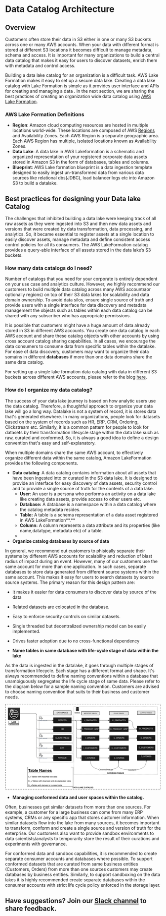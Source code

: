 # Data Catalog Architecture

## Overview

Customers often store their data in S3 either in one or many S3 buckets across one or many AWS accounts. When your data with different format is stored at different S3 locations it becomes difficult to  manage metadata, schema and access. It is important for many organizations to build a central data catalog that makes it easy for users to discover datasets, enrich them with metadata and control access. 

Building a data lake catalog for an organization is a difficult task. AWS Lake Formation makes it easy to set up a secure data lake. Creating a data lake catalog with Lake Formation is simple as it provides  user interface and APIs for creating and managing a data . In the next section, we are sharing the best practices  of creating an organization wide data catalog using [AWS Lake Formation](https://aws.amazon.com/lake-formation/).

### AWS Lake Formation Definitions

* **Region**: Amazon cloud computing resources are hosted in multiple locations world-wide. These locations are composed of AWS [Regions](https://docs.aws.amazon.com/AmazonRDS/latest/UserGuide/Concepts.RegionsAndAvailabilityZones.html) and Availability Zones. Each AWS Region is a separate geographic area. Each AWS Region has multiple, isolated locations known as Availability Zones.
* **Data Lake**:  A data lake in AWS Lakeformation is a schematic and organized representation of your registered corporate data assets stored in Amazon S3 in the form of databases, tables and columns. 
* **Blueprint**:  AWS Lake formation blueprint is a data ingestion template designed to easily ingest un-transformed data from various data sources like relational dbs\(JDBC\), load balancer logs etc into Amazon S3 to build a datalake. 

## Best practices for designing your Data lake Catalog

The challenges that inhibited building a data lake were keeping track of all  raw assets as they were ingested into S3 and then new data assets and versions that were created by data transformation, data processing, and analytics. So, it became essential to register assets at a single location to easily discover assets, manage metadata and define consistent access control policies for all its consumers. The AWS LakeFormation catalog provides a query-able interface of all assets stored in the data lake’s S3 buckets. 

### How many data catalogs do I need?

Number of catalogs that you need for your corporate is entirely dependent on your use case and analytics culture. However, we highly recommend our customers to build multiple data catalog across many AWS accounts\(or optionally regions\) on top of their S3 data lakes for scalability and data domain ownership. To avoid data silos, ensure single source of truth and provide users with a single interface for data discovery and metadata management the objects such as tables within each data catalog can be shared with any subscriber who has appropriate permissions.  

It is possible that customers might have a huge amount of data already stored in S3 in different AWS accounts. You create one data catalog in each AWS account  and share these catalog objects with other accounts by using cross account catalog sharing capabilities. In all cases, we encourage the data consumers to consume data from specific tables within the datalake.  For ease of data discovery, customers may want to organize their data somains in different **databases** if more than one data domains share the same data catalog.  

For setting up a single lake formation data catalog with data in different S3 buckets across different AWS accounts, please refer to the blog [here](https://aws.amazon.com/blogs/big-data/access-and-manage-data-from-multiple-accounts-from-a-central-aws-lake-formation-account/).

### How do I organize my data catalog?

The success of your data lake journey is based on how analytic users use the data catalog. Therefore, a thoughtful approach to organize your data lake will go a long way. Datalake is not a system of record, it is stores data that's generated elsewhere. In many organizations, people look for datasets based on the system of records such as HR, ERP,  CRM, Ordering, Clickstream etc.  Similarly, it is a common pattern for people to look for  datasets by their transformation lifecycle stage within the data lake such as raw, curated and conformed. So, it is always a good idea to define a design convention that's easy and self-explanatory. 

When multiple domains share the same AWS account, to effectively organize different data within the same catalog, Amazon LakeFormation provides the following components.

* **Data catalog**:  A data catalog  contains information about all assets that have been ingested into or curated in the S3 data lake. It is designed to provide an interface for easy discovery of data assets,  security control and to provide a single source of truth for the contents of a data lake.
  * **User**: An user is a persona who performs an activity on a data lake like creating data assets, provide access to other users etc.
  * **Database:** A database is a namespace within a data catalog where  the catalog metadata resides. 
  * **Table:** A table is a schema representation of a data asset registered in AWS LakeFormation**.**
  * **Column:** A column represents a data attribute and its properties \(like name,datatype, metadata etc\) of a table.
  * 
* **Organize catalog databases by source of data**

In general, we recommend out customers to phisically separate their systems by different AWS accounts for scalability and reduction of blast radius of impact during an event. However, many of our customers use the same account for more than one application. In such cases, separate databases to store data generated from different source systems within the same account.  This makes it easy for users to search datasets by source source systems. The primary reason for this design pattern are: 

* It makes it easier for data consumers to discover data by source of the data 
* Related datasets are colocated in the database.
* Easy to enforce security controls on similar datasets.
* Single threaded but decentralized ownership model can be easily implemented.
* Drives faster adoption due to no cross-functional dependency



* **Name tables in same database with life-cycle stage of data within the lake**

As the data is ingested in the datalake, it goes through multiple stages of transformation lifecycle. Each stage has a different format and shape. It's always recommended to define  naming conventions within a database that unambiguously segregates the life cycle stage of same data. Please refer to the diagram below for a sample naming convention. Customers are advised to choose naming convention that suits to their business and customer needs.

![](../.gitbook/assets/image%20%2811%29.png)



* **Managing conformed data and user spaces within the catalog.**

 Often, businesses get similar datasets from more than one sources. For example, a customer for a large business can come from many ERP systems, CRMs or any specific app that stores customer information. When similar datasets flow into the lake from many sources, it becomes important to transform, conform and create a single source and version of truth for the enterprise. Our customers also want to provide sandbox environments to data scientists/analysts to temporarily store the result of their curations and experiments with governance.

For conformed data and sandbox capabilities, it is recommended to create separate consumer accounts and databases where possible. To support conformed datasets that are curated from same business entities \(Customers, Orders\) from more than one sources customers may create databases by business entities. Similarly, to support sandboxing on the data lakes it is highly recommended create separate databases within the consumer accounts with strict life cycle policy enforced in the storage layer.

## Have suggestions? Join our [Slack channel](https://join.slack.com/t/cat-cwp4274/shared_invite/zt-e2ztjpgw-Bugw46iXsLbZ~V54AljWsA) to  share feedback.

